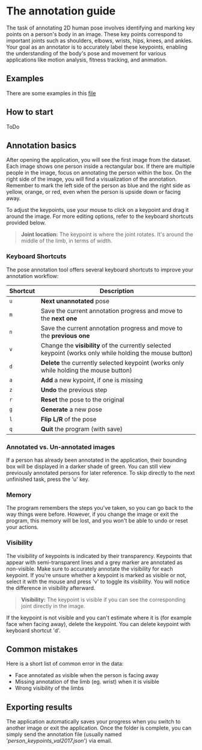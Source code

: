 # The annotation guide

The task of annotating 2D human pose involves identifying and marking key points on a person's body in an image. These key points correspond to important joints such as shoulders, elbows, wrists, hips, knees, and ankles. Your goal as an annotator is to accurately label these keypoints, enabling the understanding of the body's pose and movement for various applications like motion analysis, fitness tracking, and animation.

## Examples

There are some examples in this [file](examples.md)

## How to start

ToDo

## Annotation basics

After opening the application, you will see the first image from the dataset. Each image shows one person inside a rectangular box. If there are multiple people in the image, focus on annotating the person within the box. On the right side of the image, you will find a visualization of the annotation. Remember to mark the left side of the person as blue and the right side as yellow, orange, or red, even when the person is upside down or facing away.

To adjust the keypoints, use your mouse to click on a keypoint and drag it around the image. For more editing options, refer to the keyboard shortcuts provided below.

> __Joint location:__ The keypoint is where the joint rotates. It's around the middle of the limb, in terms of width.

### Keyboard Shortcuts

The pose annotation tool offers several keyboard shortcuts to improve your annotation workflow:

| Shortcut | Description                                                                                              |
| -------- | -------------------------------------------------------------------------------------------------------- |
| `u`      | **Next unannotated** pose                                                                                |
| `m`      | Save the current annotation progress and move to the **next one**                                        |
| `n`      | Save the current annotation progress and move to the **previous one**                                    |
| `v`      | Change the **visibility** of the currently selected keypoint (works only while holding the mouse button) |
| `d`      | **Delete** the currently selected keypoint (works only while holding the mouse button)                   |
| `a`      | **Add** a new kypoint, if one is missing                                                                 |
| `z`      | **Undo** the previous step                                                                               |
| `r`      | **Reset** the pose to the original                                                                       |
| `g`      | **Generate** a new pose                                                                                  |
| `l`      | **Flip L/R** of the pose                                                                                 |
| `q`      | **Quit** the program (with save)                                                                         |


### Annotated vs. Un-annotated images

If a person has already been annotated in the application, their bounding box will be displayed in a darker shade of green. You can still view previously annotated persons for later reference. To skip directly to the next unfinished task, press the 'u' key.

### Memory

The program remembers the steps you've taken, so you can go back to the way things were before. However, if you change the image or exit the program, this memory will be lost, and you won't be able to undo or reset your actions.

### Visibility

The visibility of keypoints is indicated by their transparency. Keypoints that appear with semi-transparent lines and a grey marker are annotated as non-visible. Make sure to accurately annotate the visibility for each keypoint. If you're unsure whether a keypoint is marked as visible or not, select it with the mouse and press 'v' to toggle its visibility. You will notice the difference in visibility afterward.

> __Visibility:__ The keypoint is visible if you can see the corresponding joint directly in the image.

If the keypoint is not visible and you can't estimate where it is (for example face when facing away), delete the keypoint. You can delete keypoint with keyboard shortcut 'd'.

## Common mistakes

Here is a short list of common error in the data:
- Face annotated as visible when the person is facing away
- Missing annotation of the limb (eg. wrist) when it is visible
- Wrong visibility of the limbs

## Exporting results

The application automatically saves your progress when you switch to another image or exit the application. Once the folder is complete, you can simply send the annotation file (usually named '_person_keypoints_val2017.json_') via email.